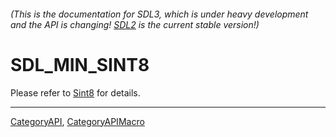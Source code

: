 ###### (This is the documentation for SDL3, which is under heavy development and the API is changing! [SDL2](https://wiki.libsdl.org/SDL2/) is the current stable version!)
# SDL_MIN_SINT8

Please refer to [Sint8](Sint8) for details.

----
[CategoryAPI](CategoryAPI), [CategoryAPIMacro](CategoryAPIMacro)

